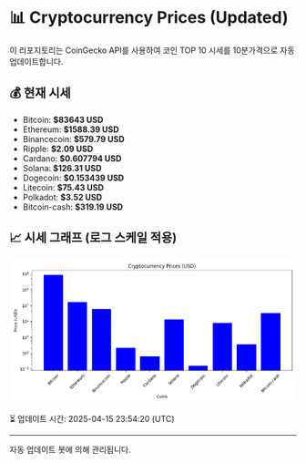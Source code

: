 
# 📊 Cryptocurrency Prices (Updated)

이 리포지토리는 CoinGecko API를 사용하여 코인 TOP 10 시세를 10분가격으로 자동 업데이트합니다.

## 💰 현재 시세
- Bitcoin: **$83643 USD**
- Ethereum: **$1588.39 USD**
- Binancecoin: **$579.79 USD**
- Ripple: **$2.09 USD**
- Cardano: **$0.607794 USD**
- Solana: **$126.31 USD**
- Dogecoin: **$0.153439 USD**
- Litecoin: **$75.43 USD**
- Polkadot: **$3.52 USD**
- Bitcoin-cash: **$319.19 USD**

## 📈 시세 그래프 (로그 스케일 적용)
![Crypto Prices](crypto_prices.png)

⏳ 업데이트 시간: 2025-04-15 23:54:20 (UTC)

---
자동 업데이트 봇에 의해 관리됩니다.
